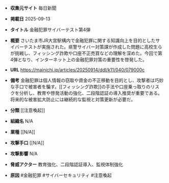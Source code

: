 - **収集元サイト**
毎日新聞

- **掲載日**
2025-09-13

- **タイトル**
金融犯罪サイバーテスト第4弾

- **概要**
さいたま市JR大宮駅構内で金融犯罪に関する知識向上を目的としたサイバーテストが実施された。県警サイバー対策課が作成した問題に高校生らが挑戦し、フィッシング詐欺や口座不正売買などの理解を深めた。今回で第4弾となり、インターネット上の金融犯罪対策の重要性を啓発した。

- **URL**
https://mainichi.jp/articles/20250914/ddl/k11/040/079000c

- **備考**
金融犯罪は個人情報の窃取や資金の不正移動を目的とし、攻撃者は巧妙な手口で被害者を騙す。[[フィッシング詐欺]]の手法や口座乗っ取りのリスクを分析し、教育や啓発活動の強化、二段階認証の導入推奨が重要である。将来的な被害拡大防止には継続的な監視と対策更新が必要だ。

- **分類**
[[注意喚起]]

- **組織名**
N/A

- **業種**
[[N/A]]

- **攻撃手口**
[[N/A]]

- **攻撃影響**
N/A

- **脅威アクター**
教育強化、二段階認証導入、監視体制強化

- **原因**
#金融犯罪 #サイバーセキュリティ #注意喚起
